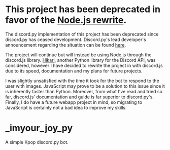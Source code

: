 #  This project has been deprecated in favor of the [Node.js rewrite](https://github.com/PScoriae/imyour_joy).
The discord.py implementation of this project has been deprecated since discord.py has ceased development. Discord.py's lead developer's announcement regarding the situation can be found [here](https://gist.github.com/Rapptz/4a2f62751b9600a31a0d3c78100287f1).

The project will continue but will instead be using Node.js through the discord.js library. [Hikari](https://github.com/hikari-py/hikari), another Python library for the Discord API, was considered, however I have decided to rewrite the project in with discord.js due to its speed, documentation and my plans for future projects.

I was slightly unsatisfied with the time it took for the bot to respond to the user with images. JavaScript may prove to be a solution to this issue since it is inherently faster than Python. Moreover, from what I've read and tried so far, discord.js' documentation and guide is far superior to discord.py's. Finally, I do have a future webapp project in mind, so migrating to JavaScript is certainly not a bad idea to improve my skills.

# _imyour_joy_py
A simple Kpop discord.py bot.